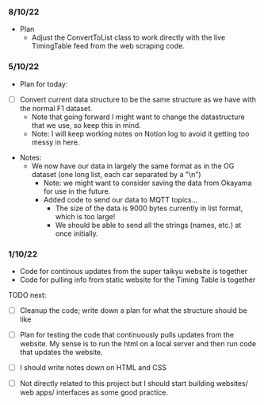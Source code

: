 ### 8/10/22

- Plan 
  - Adjust the ConvertToList class to work directly with the live TimingTable feed from the web scraping code. 


### 5/10/22

- Plan for today:
- [ ] Convert current data structure to be the same structure as we have with the normal F1 dataset.
  - Note that going forward I might want to change the datastructure that we use, so keep this in mind.
  - Note: I will keep working notes on Notion log to avoid it getting too messy in here. 

- Notes:
  - We now have our data in largely the same format as in the OG dataset (one long list, each car separated by a "\n")
    - Note: we might want to consider saving the data from Okayama for use in the future.
    - Added code to send our data to MQTT topics...
      - The size of the data is 9000 bytes currently in list format, which is too large! 
      - We should be able to send all the strings (names, etc.) at once initially. 

### 1/10/22

- Code for continous updates from the super taikyu website is together
- Code for pulling info from static website for the Timing Table is together

TODO next:

- [ ] Cleanup the code; write down a plan for what the structure should be like 
- [ ] Plan for testing the code that continuously pulls updates from the website. My sense is to run the html on a local server and then run code that updates the website.
- [ ] I should write notes down on HTML and CSS

- [ ] Not directly related to this project but I should start building websites/ web apps/ interfaces as some good practice.